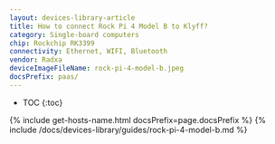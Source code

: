 ```yaml
---
layout: devices-library-article
title: How to connect Rock Pi 4 Model B to Klyff?
category: Single-board computers
chip: Rockchip RK3399
connectivity: Ethernet, WIFI, Bluetooth
vendor: Radxa
deviceImageFileName: rock-pi-4-model-b.jpeg
docsPrefix: paas/
---
```



* TOC
{:toc}

{% include get-hosts-name.html docsPrefix=page.docsPrefix %}
{% include /docs/devices-library/guides/rock-pi-4-model-b.md %}
